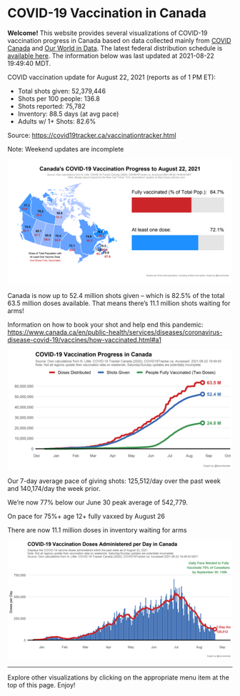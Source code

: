 COVID-19 Vaccination in Canada
==============================

**Welcome!** This website provides several visualizations of COVID-19
vaccination progress in Canada based on data collected mainly from
[COVID Canada](https://covid19tracker.ca/vaccinationtracker.html) and
[Our World in Data](https://ourworldindata.org/covid-vaccinations). The
latest federal distribution schedule is [available
here](https://www.canada.ca/en/public-health/services/diseases/2019-novel-coronavirus-infection/prevention-risks/covid-19-vaccine-treatment/vaccine-rollout.html).
The information below was last updated at 2021-08-22 19:49:40 MDT.

COVID vaccination update for August 22, 2021 (reports as of 1 PM ET):

-   Total shots given: 52,379,446
-   Shots per 100 people: 136.8
-   Shots reported: 75,782
-   Inventory: 88.5 days (at avg pace)
-   Adults w/ 1+ Shots: 82.6%

Source:
<a href="https://covid19tracker.ca/vaccinationtracker.html" class="uri">https://covid19tracker.ca/vaccinationtracker.html</a>

Note: Weekend updates are incomplete

![](Plots/plot_main.png)

Canada is now up to 52.4 million shots given – which is 82.5% of the
total 63.5 million doses available. That means there’s 11.1 million
shots waiting for arms!

Information on how to book your shot and help end this pandemic:
<a href="https://www.canada.ca/en/public-health/services/diseases/coronavirus-disease-covid-19/vaccines/how-vaccinated.html#a1" class="uri">https://www.canada.ca/en/public-health/services/diseases/coronavirus-disease-covid-19/vaccines/how-vaccinated.html#a1</a>

![](Plots/plot_total.png)

Our 7-day average pace of giving shots: 125,512/day over the past week
and 140,174/day the week prior.

We’re now 77% below our June 30 peak average of 542,779.

On pace for 75%+ age 12+ fully vaxxed by August 26

There are now 11.1 million doses in inventory waiting for arms

![](Plots/pace_national.png)

------------------------------------------------------------------------

Explore other visualizations by clicking on the appropriate menu item at
the top of this page. Enjoy!
